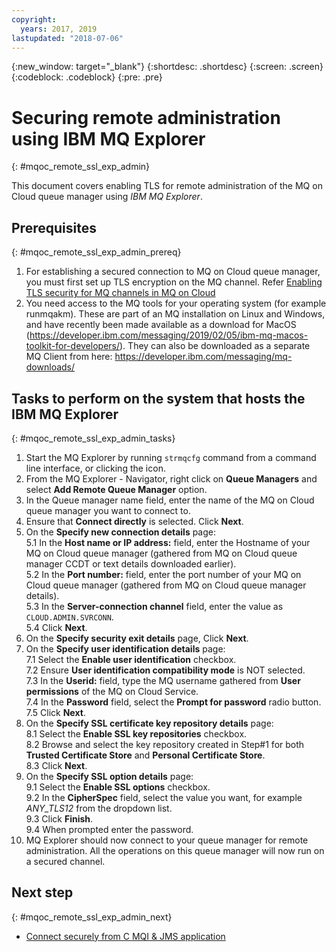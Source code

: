 ```yaml
---
copyright:
  years: 2017, 2019
lastupdated: "2018-07-06"
---
```


{:new_window: target="_blank"}
{:shortdesc: .shortdesc}
{:screen: .screen}
{:codeblock: .codeblock}
{:pre: .pre}

# Securing remote administration using IBM MQ Explorer
{: #mqoc_remote_ssl_exp_admin}

This document covers enabling TLS for remote administration of the MQ on Cloud queue manager using *IBM MQ Explorer*.

## Prerequisites
{: #mqoc_remote_ssl_exp_admin_prereq}

1. For establishing a secured connection to MQ on Cloud queue manager, you must first set up TLS encryption on the MQ channel. Refer [Enabling TLS security for MQ channels in MQ on Cloud](/docs/services/mqcloud?topic=mqcloud-mqoc_configure_chl_ssl)
2. You need access to the MQ tools for your operating system (for example runmqakm). These are part of an MQ installation on Linux and Windows, and have recently been made available as a download for MacOS (https://developer.ibm.com/messaging/2019/02/05/ibm-mq-macos-toolkit-for-developers/). They can also be downloaded as a separate MQ Client from here: https://developer.ibm.com/messaging/mq-downloads/

## Tasks to perform on the system that hosts the IBM MQ Explorer
{: #mqoc_remote_ssl_exp_admin_tasks}

1. Start the MQ Explorer by running `strmqcfg` command from a command line interface, or clicking the icon.
2. From the MQ Explorer - Navigator, right click on **Queue Managers** and select **Add Remote Queue Manager** option.
3. In the Queue manager name field, enter the name of the MQ on Cloud queue manager you want to connect to.
4. Ensure that **Connect directly** is selected. Click **Next**.
5. On the **Specify new connection details** page:  
    5.1 In the **Host name or IP address:** field, enter the Hostname of your MQ on Cloud queue manager (gathered from MQ on Cloud queue manager CCDT or text details downloaded earlier).  
    5.2 In the **Port number:** field, enter the port number of your MQ on Cloud queue manager (gathered from MQ on Cloud queue manager details).     
    5.3 In the **Server-connection channel** field, enter the value as `CLOUD.ADMIN.SVRCONN`.  
    5.4 Click **Next**.  
6. On the **Specify security exit details** page, Click **Next**.  
7. On the **Specify user identification details** page:  
    7.1 Select the **Enable user identification** checkbox.  
    7.2 Ensure **User identification compatibility mode** is NOT selected.  
    7.3 In the **Userid:** field, type the MQ username gathered from **User permissions** of the MQ on Cloud Service.  
    7.4 In the **Password** field, select the **Prompt for password** radio button.  
    7.5 Click **Next**.  
8. On the **Specify SSL certificate key repository details** page:  
    8.1 Select the **Enable SSL key repositories** checkbox.  
    8.2 Browse and select the key repository created in Step#1 for both **Trusted Certificate Store** and **Personal Certificate Store**.  
    8.3 Click **Next**.  
9. On the **Specify SSL option details** page:  
    9.1 Select the **Enable SSL options** checkbox.  
    9.2 In the **CipherSpec** field, select the value you want, for example *ANY_TLS12* from the dropdown list.  
    9.3 Click **Finish**.  
    9.4 When prompted enter the password.  
10. MQ Explorer should now connect to your queue manager for remote administration. All the operations on this queue manager will now run on a secured channel.

## Next step
{: #mqoc_remote_ssl_exp_admin_next}
* [Connect securely from C MQI & JMS application](/docs/services/mqcloud?topic=mqcloud-mqoc_connect_app_ssl)
